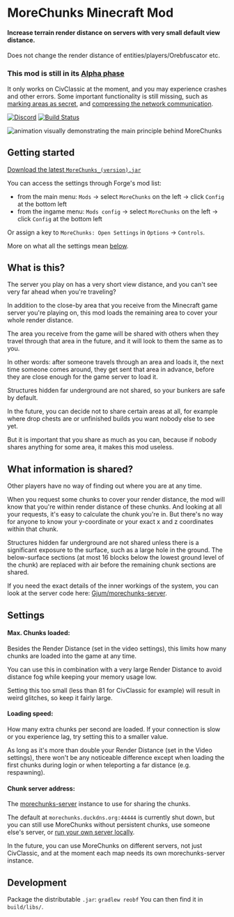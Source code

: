 # MoreChunks Minecraft Mod

#### Increase terrain render distance on servers with very small default view distance.

Does not change the render distance of entities/players/Orebfuscator etc.

### This mod is still in its [Alpha phase](https://en.wikipedia.org/wiki/Software_release_life_cycle#Alpha)
It only works on CivClassic at the moment, and you may experience crashes and other errors.
Some important functionality is still missing, such as [marking areas as secret](https://github.com/Gjum/morechunks-forge/issues/3),
and [compressing the network communication](https://github.com/Gjum/morechunks-forge/issues/5).

[![Discord](https://img.shields.io/discord/268769629575315456.svg?colorB=7289DA&label=Discord)](https://discord.gg/EhH7Yzm) [![Build Status](https://travis-ci.org/Gjum/morechunks-forge.svg?branch=master)](https://travis-ci.org/Gjum/morechunks-forge)

![animation visually demonstrating the main principle behind MoreChunks](https://cdn.discordapp.com/attachments/378352993717977090/388103623500103680/demo-4.gif)

## Getting started

[Download the latest `MoreChunks_(version).jar`](https://github.com/Gjum/morechunks-forge/releases/latest)

You can access the settings through Forge's mod list:
- from the main menu: `Mods` -> select `MoreChunks` on the left -> click `Config` at the bottom left
- from the ingame menu: `Mods config` -> select `MoreChunks` on the left -> click `Config` at the bottom left

Or assign a key to `MoreChunks: Open Settings` in `Options` -> `Controls`.

More on what all the settings mean [below](#settings).

## What is this?

The server you play on has a very short view distance,
and you can't see very far ahead when you're traveling?

In addition to the close-by area that you receive
from the Minecraft game server you're playing on,
this mod loads the remaining area to cover your whole render distance.

The area you receive from the game will be shared with others
when they travel through that area in the future,
and it will look to them the same as to you.

In other words: after someone travels through an area and loads it,
the next time someone comes around, they get sent that area in advance,
before they are close enough for the game server to load it.

Structures hidden far underground are not shared,
so your bunkers are safe by default.

In the future, you can decide not to share certain areas at all,
for example where drop chests are
or unfinished builds you want nobody else to see yet.

But it is important that you share as much as you can,
because if nobody shares anything for some area, it makes this mod useless.

## What information is shared?

Other players have no way of finding out where you are at any time.

When you request some chunks to cover your render distance,
the mod will know that you're within render distance of these chunks.
And looking at all your requests, it's easy to calculate the chunk you're in.
But there's no way for anyone to know your y-coordinate or your exact x and z coordinates within that chunk.

Structures hidden far underground are not shared
unless there is a significant exposure to the surface, such as a large hole in the ground.
The below-surface sections (at most 16 blocks below the lowest ground level of the chunk)
are replaced with air before the remaining chunk sections are shared.

If you need the exact details of the inner workings of the system,
you can look at the server code here: [Gjum/morechunks-server](https://github.com/Gjum/morechunks-server).

## Settings

#### Max. Chunks loaded:
Besides the Render Distance (set in the video settings),
this limits how many chunks are loaded into the game at any time.

You can use this in combination with a very large Render Distance
to avoid distance fog while keeping your memory usage low.

Setting this too small (less than 81 for CivClassic for example)
will result in weird glitches, so keep it fairly large.

#### Loading speed:
How many extra chunks per second are loaded.
If your connection is slow or you experience lag, try setting this to a smaller value.

As long as it's more than double your Render Distance (set in the Video settings),
there won't be any noticeable difference
except when loading the first chunks during login
or when teleporting a far distance (e.g. respawning).

#### Chunk server address:
The [morechunks-server](https://github.com/Gjum/morechunks-server)
instance to use for sharing the chunks.

The default at `morechunks.duckdns.org:44444` is currently shut down, but you can still use MoreChunks without persistent chunks, use someone else's server, or [run your own server locally](https://github.com/Gjum/morechunks-server).

In the future, you can use MoreChunks on different servers, not just CivClassic,
and at the moment each map needs its own morechunks-server instance.

## Development

Package the distributable `.jar`: `gradlew reobf`
You can then find it in `build/libs/`.
